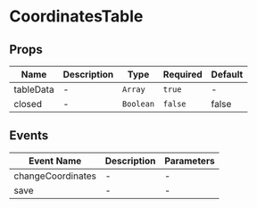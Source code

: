 # CoordinatesTable

## Props

<!-- @vuese:CoordinatesTable:props:start -->
|Name|Description|Type|Required|Default|
|---|---|---|---|---|
|tableData|-|`Array`|`true`|-|
|closed|-|`Boolean`|`false`|false|

<!-- @vuese:CoordinatesTable:props:end -->


## Events

<!-- @vuese:CoordinatesTable:events:start -->
|Event Name|Description|Parameters|
|---|---|---|
|changeCoordinates|-|-|
|save|-|-|

<!-- @vuese:CoordinatesTable:events:end -->



